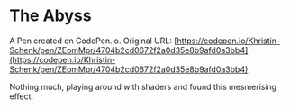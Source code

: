 # The Abyss

A Pen created on CodePen.io. Original URL: [https://codepen.io/Khristin-Schenk/pen/ZEomMpr/4704b2cd0672f2a0d35e8b9afd0a3bb4](https://codepen.io/Khristin-Schenk/pen/ZEomMpr/4704b2cd0672f2a0d35e8b9afd0a3bb4).

Nothing much, playing around with shaders and found this mesmerising effect.